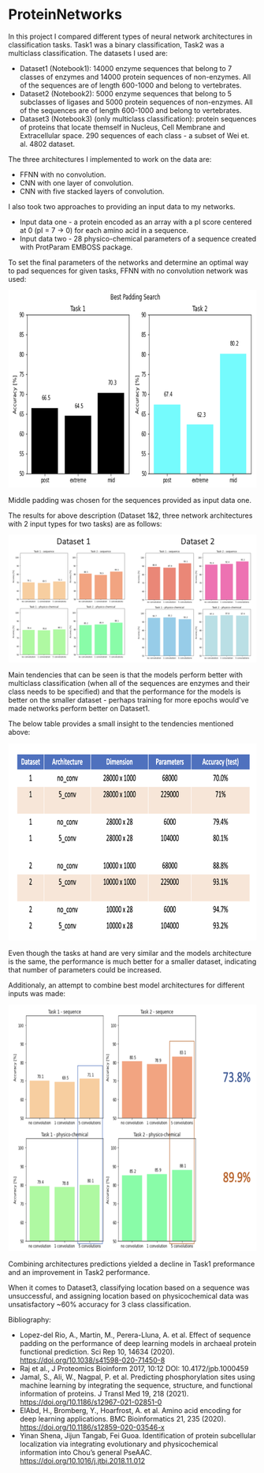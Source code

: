 # ProteinNetworks

In this project I compared different types of neural network architectures in classification tasks. Task1 was a binary classification, Task2 was a multiclass classification. The datasets I used are:

- Dataset1 (Notebook1): 14000 enzyme sequences that belong to 7 classes of enzymes and 14000 protein sequences of non-enzymes. All of the sequences are of length 600-1000 and belong to vertebrates.
- Dataset2 (Notebook2): 5000 enzyme sequences that belong to 5 subclasses of ligases and 5000 protein sequences of non-enzymes. All of the sequences are of length 600-1000 and belong to vertebrates.
- Dataset3 (Notebook3) (only multiclass classification): protein sequences of proteins that locate themself in Nucleus, Cell Membrane and Extracellular space. 290 sequences of each class - a subset of Wei et. al. 4802 dataset.

The three architectures I implemented to work on the data are:

- FFNN with no convolution.
- CNN with one layer of convolution.
- CNN with five stacked layers of convolution.

I also took two approaches to providing an input data to my networks. 

- Input data one - a protein encoded as an array with a pI score centered at 0 (pI = 7 -> 0) for each amino acid in a sequence.
- Input data two - 28 physico-chemical parameters of a sequence created with ProtParam EMBOSS package.

To set the final parameters of the networks and determine an optimal way to pad sequences for given tasks, FFNN with no convolution network was used:

<img src="https://github.com/szymonszrajer/ProteinNetworks/blob/main/images/pad.png" width="800" height="400">

Middle padding was chosen for the sequences provided as input data one.

The results for above description (Dataset 1&2, three network architectures with 2 input types for two tasks) are as follows:

![comparison](https://github.com/szymonszrajer/ProteinNetworks/blob/main/images/comparison.png "networks comparison")

Main tendencies that can be seen is that the models perform better with multiclass classification (when all of the sequences are enzymes and their class needs to be specified) and that the performance for the models is better on the smaller dataset - perhaps training for more epochs would've made networks perform better on Dataset1.

The below table provides a small insight to the tendencies mentioned above:

<img src="https://github.com/szymonszrajer/ProteinNetworks/blob/main/images/param.png" width="800" height="400">

Even though the tasks at hand are very similar and the models architecture is the same, the performance is much better for a smaller dataset, indicating that number of parameters could be increased.

Additionaly, an attempt to combine best model architectures for different inputs was made:

<img src="https://github.com/szymonszrajer/ProteinNetworks/blob/main/images/combine2.png" width="700" height="500">

Combining architectures predictions yielded a decline in Task1 preformance and an improvement in Task2 performance.

When it comes to Dataset3, classifying location based on a sequence was unsuccessful, and assigning location based on physicochemical data was unsatisfactory ~60% accuracy for 3 class classification.

Bibliography:
- Lopez-del Rio, A., Martin, M., Perera-Lluna, A. et al. Effect of sequence padding on the performance of deep learning models in archaeal protein functional prediction. Sci Rep 10, 14634 (2020). https://doi.org/10.1038/s41598-020-71450-8
- Raj et al., J Proteomics Bioinform 2017, 10:12 DOI: 10.4172/jpb.1000459
- Jamal, S., Ali, W., Nagpal, P. et al. Predicting phosphorylation sites using machine learning by integrating the sequence, structure, and functional information of proteins. J Transl Med 19, 218 (2021). https://doi.org/10.1186/s12967-021-02851-0
- ElAbd, H., Bromberg, Y., Hoarfrost, A. et al. Amino acid encoding for deep learning applications. BMC Bioinformatics 21, 235 (2020). https://doi.org/10.1186/s12859-020-03546-x
- Yinan Shena, Jijun Tangab, Fei Guoa. Identification of protein subcellular localization via integrating evolutionary and physicochemical information into Chou’s general PseAAC. https://doi.org/10.1016/j.jtbi.2018.11.012
